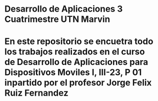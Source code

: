 # Desarrollo de Aplicaciones 3 Cuatrimestre UTN Marvin


# En este repositorio se encuetra todo los trabajos realizados en el curso de Desarrollo de Aplicaciones para Dispositivos Moviles I, III-23, P 01 inpartido por el profesor Jorge Felix Ruiz Fernandez
